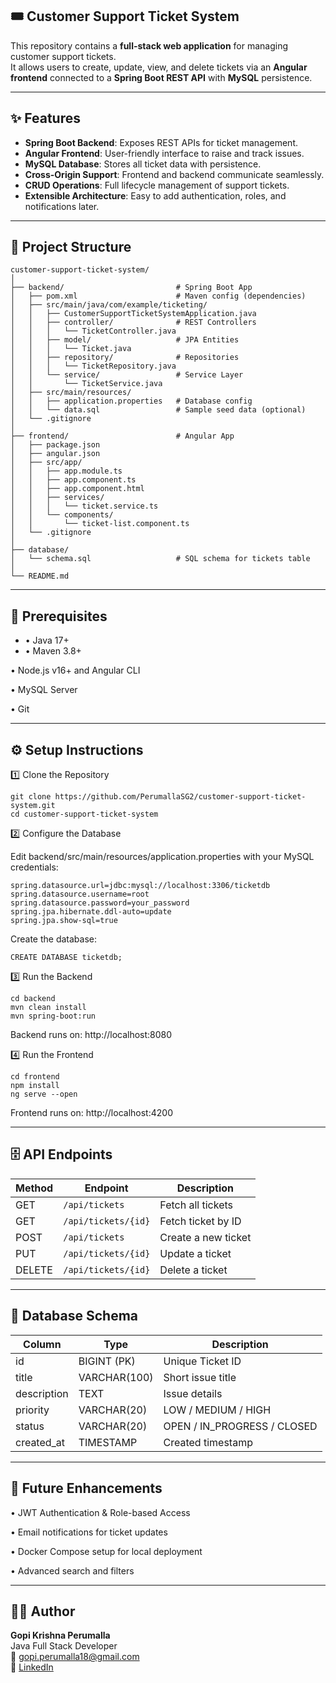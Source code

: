 ## 🎟️ Customer Support Ticket System

This repository contains a **full-stack web application** for managing customer support tickets.  
It allows users to create, update, view, and delete tickets via an **Angular frontend** connected to a **Spring Boot REST API** with **MySQL** persistence.  

---

## ✨ Features
- **Spring Boot Backend**: Exposes REST APIs for ticket management.  
- **Angular Frontend**: User-friendly interface to raise and track issues.  
- **MySQL Database**: Stores all ticket data with persistence.  
- **Cross-Origin Support**: Frontend and backend communicate seamlessly.  
- **CRUD Operations**: Full lifecycle management of support tickets.  
- **Extensible Architecture**: Easy to add authentication, roles, and notifications later.  

---

## 📂 Project Structure

```plaintext
customer-support-ticket-system/
│
├── backend/                         # Spring Boot App
│   ├── pom.xml                      # Maven config (dependencies)
│   ├── src/main/java/com/example/ticketing/
│   │   ├── CustomerSupportTicketSystemApplication.java
│   │   ├── controller/              # REST Controllers
│   │   │   └── TicketController.java
│   │   ├── model/                   # JPA Entities
│   │   │   └── Ticket.java
│   │   ├── repository/              # Repositories
│   │   │   └── TicketRepository.java
│   │   └── service/                 # Service Layer
│   │       └── TicketService.java
│   ├── src/main/resources/
│   │   ├── application.properties   # Database config
│   │   └── data.sql                 # Sample seed data (optional)
│   └── .gitignore
│
├── frontend/                        # Angular App
│   ├── package.json
│   ├── angular.json
│   ├── src/app/
│   │   ├── app.module.ts
│   │   ├── app.component.ts
│   │   ├── app.component.html
│   │   ├── services/
│   │   │   └── ticket.service.ts
│   │   └── components/
│   │       └── ticket-list.component.ts
│   └── .gitignore
│
├── database/
│   └── schema.sql                   # SQL schema for tickets table
│
└── README.md
```
---

##  🧩 Prerequisites

- •	Java 17+
- •	Maven 3.8+

•	Node.js v16+ and Angular CLI

•	MySQL Server

•	Git


---

## ⚙️ Setup Instructions
1️⃣ Clone the Repository
```
git clone https://github.com/PerumallaSG2/customer-support-ticket-system.git
cd customer-support-ticket-system
```
2️⃣ Configure the Database

Edit backend/src/main/resources/application.properties with your MySQL credentials:
```
spring.datasource.url=jdbc:mysql://localhost:3306/ticketdb
spring.datasource.username=root
spring.datasource.password=your_password
spring.jpa.hibernate.ddl-auto=update
spring.jpa.show-sql=true
```

Create the database:
```
CREATE DATABASE ticketdb;
```
3️⃣ Run the Backend
```
cd backend
mvn clean install
mvn spring-boot:run
```

Backend runs on: http://localhost:8080

4️⃣ Run the Frontend
```
cd frontend
npm install
ng serve --open
```

Frontend runs on: http://localhost:4200

---
## 🗄️ API Endpoints
| Method | Endpoint            | Description         |
| ------ | ------------------- | ------------------- |
| GET    | `/api/tickets`      | Fetch all tickets   |
| GET    | `/api/tickets/{id}` | Fetch ticket by ID  |
| POST   | `/api/tickets`      | Create a new ticket |
| PUT    | `/api/tickets/{id}` | Update a ticket     |
| DELETE | `/api/tickets/{id}` | Delete a ticket     |


---
## 🧠 Database Schema
| Column      | Type         | Description                 |
| ----------- | ------------ | --------------------------- |
| id          | BIGINT (PK)  | Unique Ticket ID            |
| title       | VARCHAR(100) | Short issue title           |
| description | TEXT         | Issue details               |
| priority    | VARCHAR(20)  | LOW / MEDIUM / HIGH         |
| status      | VARCHAR(20)  | OPEN / IN_PROGRESS / CLOSED |
| created_at  | TIMESTAMP    | Created timestamp           |

---

## 🔧 Future Enhancements

•	JWT Authentication & Role-based Access

•	Email notifications for ticket updates

•	Docker Compose setup for local deployment

•	Advanced search and filters


---
## 👨‍💻 Author
**Gopi Krishna Perumalla**  
Java Full Stack Developer  
📧 gopi.perumalla18@gmail.com  
🔗 [LinkedIn](https://www.linkedin.com/in/gopikrishnaperumalla)  
